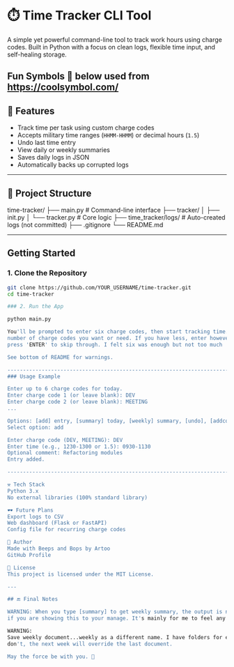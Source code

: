 # ⏱️ Time Tracker CLI Tool

A simple yet powerful command-line tool to track work hours using charge codes. Built in Python with a focus on clean logs, flexible time input, and self-healing storage.

Fun Symbols 🎨 below used from https://coolsymbol.com/
---

## 🚀 Features

- Track time per task using custom charge codes
- Accepts military time ranges (`HHMM-HHMM`) or decimal hours (`1.5`)
- Undo last time entry
- View daily or weekly summaries
- Saves daily logs in JSON
- Automatically backs up corrupted logs

---

## 🤝 Project Structure

time-tracker/
├── main.py # Command-line interface
├── tracker/
│ ├── init.py
│ └── tracker.py # Core logic
├── time_tracker/logs/ # Auto-created logs (not committed)
├── .gitignore
└── README.md

---

## Getting Started

### 1. Clone the Repository

```bash
git clone https://github.com/YOUR_USERNAME/time-tracker.git
cd time-tracker

### 2. Run the App

python main.py

You'll be prompted to enter six charge codes, then start tracking time. Feel free to change the 
number of charge codes you want or need. If you have less, enter however many you have then
press 'ENTER' to skip through. I felt six was enough but not too much :)

See bottom of README for warnings.

--------------------------------------------------------------------------------------------------------------
### Usage Example 

Enter up to 6 charge codes for today.
Enter charge code 1 (or leave blank): DEV
Enter charge code 2 (or leave blank): MEETING
...

Options: [add] entry, [summary] today, [weekly] summary, [undo], [addcode], [quit]
Select option: add

Enter charge code (DEV, MEETING): DEV
Enter time (e.g., 1230-1300 or 1.5): 0930-1130
Optional comment: Refactoring modules
Entry added.

------------------------------------------------------------------------------------------------------------------

⚒️ Tech Stack
Python 3.x
No external libraries (100% standard library)

🕶 Future Plans
Export logs to CSV
Web dashboard (Flask or FastAPI)
Config file for recurring charge codes

📖 Author
Made with Beeps and Bops by Artoo
GitHub Profile

🧾 License
This project is licensed under the MIT License.

---

## 🔚 Final Notes

WARNING: When you type [summary] to get weekly summary, the output is not work appropriate. Change
if you are showing this to your manage. It's mainly for me to feel any semblence of control if I ever get audited.

WARNING: 
Save weekly document...weekly as a different name. I have folders for each month and do it that way. If you
don't, the next week will override the last document.

May the force be with you. 🤖